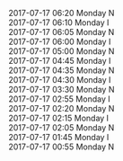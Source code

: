 2017-07-17 06:20 Monday  N  
2017-07-17 06:10 Monday  I  
2017-07-17 06:05 Monday  N  
2017-07-17 06:00 Monday  I  
2017-07-17 05:00 Monday  N  
2017-07-17 04:45 Monday  I  
2017-07-17 04:35 Monday  N  
2017-07-17 04:30 Monday  I  
2017-07-17 03:30 Monday  N  
2017-07-17 02:55 Monday  I  
2017-07-17 02:20 Monday  N  
2017-07-17 02:15 Monday  I  
2017-07-17 02:05 Monday  N  
2017-07-17 01:45 Monday  I  
2017-07-17 00:55 Monday  N  
